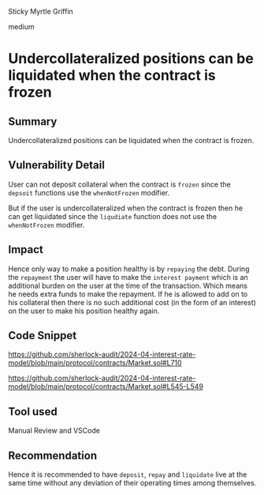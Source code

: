 Sticky Myrtle Griffin

medium

# Undercollateralized positions can be liquidated when the contract is frozen

## Summary

Undercollateralized positions can be liquidated when the contract is frozen.

## Vulnerability Detail

User can not deposit collateral when the contract is `frozen` since the `depsoit` functions use the `whenNotFrozen` modifier. 

But if the user is undercollateralized when the contract is frozen then he can get liquidated since the `liqudiate` function does not use the `whenNotFrozen` modifier.

## Impact

Hence only way to make a position healthy is by `repaying` the debt. During the `repayment` the user will have to make the `interest payment` which is an additional burden on the user at the time of the transaction. Which means he needs extra funds to make the repayment. If he is allowed to add on to his collateral then there is no such additional cost (in the form of an interest) on the user to make his position healthy again.

## Code Snippet

https://github.com/sherlock-audit/2024-04-interest-rate-model/blob/main/protocol/contracts/Market.sol#L710

https://github.com/sherlock-audit/2024-04-interest-rate-model/blob/main/protocol/contracts/Market.sol#L545-L549

## Tool used

Manual Review and VSCode

## Recommendation

Hence it is recommended to have `deposit`, `repay` and `liquidate` live at the same time without any deviation of their operating times among themselves.
